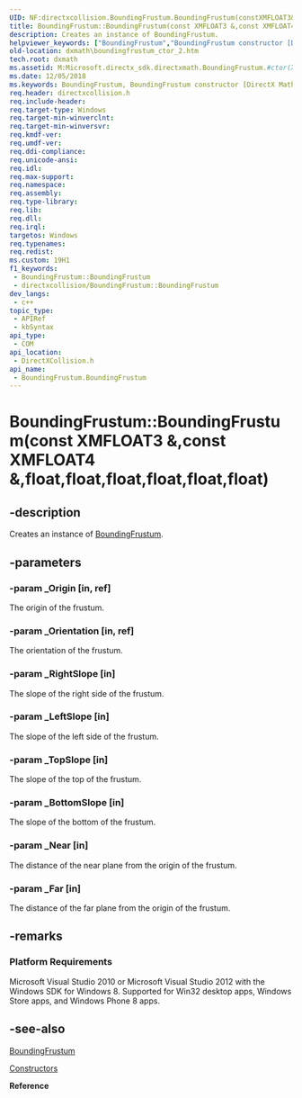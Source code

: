 ```yaml
---
UID: NF:directxcollision.BoundingFrustum.BoundingFrustum(constXMFLOAT3&,constXMFLOAT4&,float,float,float,float,float,float)
title: BoundingFrustum::BoundingFrustum(const XMFLOAT3 &,const XMFLOAT4 &,float,float,float,float,float,float)
description: Creates an instance of BoundingFrustum.
helpviewer_keywords: ["BoundingFrustum","BoundingFrustum constructor [DirectX Math Support APIs]","BoundingFrustum constructor [DirectX Math Support APIs]","BoundingFrustum interface","BoundingFrustum interface [DirectX Math Support APIs]","BoundingFrustum constructor","BoundingFrustum.BoundingFrustum","BoundingFrustum.BoundingFrustum(const XMFLOAT3 &","const XMFLOAT4 &","float","float","float","float","float","float)","BoundingFrustum.BoundingFrustum(const XMFLOAT3&","const XMFLOAT4&","float","float","float","float","float","float)","BoundingFrustum::BoundingFrustum","BoundingFrustum::BoundingFrustum(const XMFLOAT3 &","const XMFLOAT4 &","float","float","float","float","float","float)","dxmath.boundingfrustum_ctor_2"]
old-location: dxmath\boundingfrustum_ctor_2.htm
tech.root: dxmath
ms.assetid: M:Microsoft.directx_sdk.directxmath.BoundingFrustum.#ctor(XMFLOAT3,XMFLOAT4,float,float,float,float,float,float)
ms.date: 12/05/2018
ms.keywords: BoundingFrustum, BoundingFrustum constructor [DirectX Math Support APIs], BoundingFrustum constructor [DirectX Math Support APIs],BoundingFrustum interface, BoundingFrustum interface [DirectX Math Support APIs],BoundingFrustum constructor, BoundingFrustum.BoundingFrustum, BoundingFrustum.BoundingFrustum(const XMFLOAT3 &,const XMFLOAT4 &,float,float,float,float,float,float), BoundingFrustum.BoundingFrustum(const XMFLOAT3&,const XMFLOAT4&,float,float,float,float,float,float), BoundingFrustum::BoundingFrustum, BoundingFrustum::BoundingFrustum(const XMFLOAT3 &,const XMFLOAT4 &,float,float,float,float,float,float), dxmath.boundingfrustum_ctor_2
req.header: directxcollision.h
req.include-header: 
req.target-type: Windows
req.target-min-winverclnt: 
req.target-min-winversvr: 
req.kmdf-ver: 
req.umdf-ver: 
req.ddi-compliance: 
req.unicode-ansi: 
req.idl: 
req.max-support: 
req.namespace: 
req.assembly: 
req.type-library: 
req.lib: 
req.dll: 
req.irql: 
targetos: Windows
req.typenames: 
req.redist: 
ms.custom: 19H1
f1_keywords:
 - BoundingFrustum::BoundingFrustum
 - directxcollision/BoundingFrustum::BoundingFrustum
dev_langs:
 - c++
topic_type:
 - APIRef
 - kbSyntax
api_type:
 - COM
api_location:
 - DirectXCollision.h
api_name:
 - BoundingFrustum.BoundingFrustum
---
```


# BoundingFrustum::BoundingFrustum(const XMFLOAT3 &,const XMFLOAT4 &,float,float,float,float,float,float)


## -description

Creates an instance of [BoundingFrustum](./ns-directxcollision-boundingfrustum.md).

## -parameters

### -param _Origin [in, ref]

The origin of the frustum.

### -param _Orientation [in, ref]

The orientation of the frustum.

### -param _RightSlope [in]

The slope of the right side of the frustum.

### -param _LeftSlope [in]

The slope of the left side of the frustum.

### -param _TopSlope [in]

The slope of the top of the frustum.

### -param _BottomSlope [in]

The slope of the bottom of the frustum.

### -param _Near [in]

The distance of the near plane from the origin of the frustum.

### -param _Far [in]

The distance of the far plane from the origin of the frustum.

## -remarks

<h3><a id="Platform_Requirements"></a><a id="platform_requirements"></a><a id="PLATFORM_REQUIREMENTS"></a>Platform Requirements</h3>
Microsoft Visual Studio 2010 or Microsoft Visual Studio 2012 with the Windows SDK for Windows 8. Supported for Win32 desktop apps, Windows Store apps, and Windows Phone 8 apps.

## -see-also

[BoundingFrustum](./ns-directxcollision-boundingfrustum.md)



<a href="https://msdn.microsoft.com/3b278210-3d55-4a2b-879d-942e3bc9800c">Constructors</a>



<b>Reference</b>
